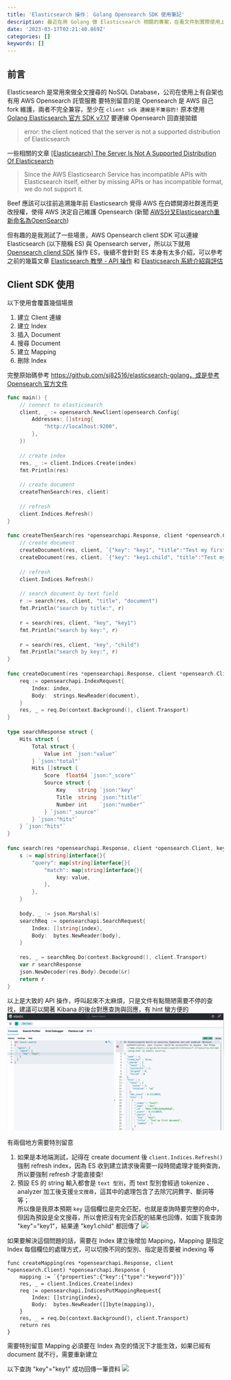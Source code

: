 ```yaml
---
title: 'Elasticsearch 操作： Golang Opensearch SDK 使用筆記'
description: 最近在用 Golang 做 Elasticsearch 相關的專案，在看文件到實際使用上有一段落差，寫個簡單的筆記補上 Golang 與 Elasticsearch 互動的方式
date: '2023-03-17T02:21:40.869Z'
categories: []
keywords: []
---
```

## 前言
Elasticsearch 是常用來做全文搜尋的 NoSQL Database，公司在使用上有自架也有用 AWS Opensearch 託管服務
要特別留意的是 Opensearch 是 AWS 自己 fork 維護，兩者不完全兼容，至少在 `client sdk 連線是不兼容的!` 原本使用 [Golang Elasticsearch 官方 SDK v7.17](https://github.com/elastic/go-elasticsearch) 要連線 Opensearch 回直接拋錯 
> error: the client noticed that the server is not a supported distribution of Elasticsearch

一些相關的文章 [\[Elasticsearch\] The Server Is Not A Supported Distribution Of Elasticsearch](https://towardsaws.com/elasticsearch-the-server-is-not-a-supported-distribution-of-elasticsearch-252abc1bd92)
> Since the AWS Elasticsearch Service has incompatible APIs with Elasticsearch itself, either by missing APIs or has incompatible format, we do not support it.

Beef 應該可以往前追溯幾年前 Elasticsearch 覺得 AWS 在白嫖開源社群進而更改授權，使得 AWS 決定自己維護 Opensearch (新聞 [AWS分叉Elasticsearch重新命名為OpenSearch](https://www.ithome.com.tw/news/143812))

但有趣的是我測試了一些場景，AWS Opensearch client SDK 可以連線 Elasticsearch (以下簡稱 ES) 與 Opensearch server，所以以下就用 [Opensearch cliend SDK](https://github.com/opensearch-project/opensearch-go) 操作 ES，後續不會針對 ES 本身有太多介紹，可以參考之前的幾篇文章 [Elasticsearch 教學 - API 操作](https://yuanchieh.page/posts/2020/2020-07-15_elasticsearch-%E6%95%99%E5%AD%B8-api-%E6%93%8D%E4%BD%9C/) 和 [Elasticsearch 系統介紹與評估](https://yuanchieh.page/posts/2020/2020-07-08_elasticsearch-%E4%BB%8B%E7%B4%B9%E8%88%87%E8%A9%95%E4%BC%B0/)

## Client SDK 使用
以下使用會覆蓋幾個場景
1. 建立 Client 連線
2. 建立 Index
3. 插入 Document
4. 搜尋 Document
5. 建立 Mapping
6. 刪除 Index  

完整原始碼參考 https://github.com/sj82516/elasticsearch-golang，或是參考 [Opensearch 官方文件](https://opensearch.org/docs/latest/clients/go/)

```go
func main() {
    // connect to elasticsearch
    client, _ := opensearch.NewClient(opensearch.Config{
        Addresses: []string{
            "http://localhost:9200",
        },
    })
    
    // create index
    res, _ := client.Indices.Create(index)
    fmt.Println(res)

    // create document
    createThenSearch(res, client)

    // refresh
    client.Indices.Refresh()
}

func createThenSearch(res *opensearchapi.Response, client *opensearch.Client) {
    // create document
    createDocument(res, client, `{"key": "key1", "title":"Test my first document", "number": 5}`)
    createDocument(res, client, `{"key": "key1.child", "title":"Test my first document", "number": 5}`)
    
    // refresh
    client.Indices.Refresh()
    
    // search document by text field
    r := search(res, client, "title", "document")
    fmt.Println("search by title:", r)
    
    r = search(res, client, "key", "key1")
    fmt.Println("search by key:", r)
    
    r = search(res, client, "key", "child")
    fmt.Println("search by key:", r)
}

func createDocument(res *opensearchapi.Response, client *opensearch.Client, document string) {
    req := opensearchapi.IndexRequest{
        Index: index,
        Body:  strings.NewReader(document),
    }
    res, _ = req.Do(context.Background(), client.Transport)
}

type searchResponse struct {
    Hits struct {
        Total struct {
            Value int `json:"value"`
        } `json:"total"`
        Hits []struct {
            Score  float64 `json:"_score"`
            Source struct {
                Key    string `json:"key"`
                Title  string `json:"title"`
                Number int    `json:"number"`
            } `json:"_source"`
        } `json:"hits"`
    } `json:"hits"`
}

func search(res *opensearchapi.Response, client *opensearch.Client, key string, value string) searchResponse {
    s := map[string]interface{}{
        "query": map[string]interface{}{
            "match": map[string]interface{}{
                key: value,
            },
        },
    }
    
    body, _ := json.Marshal(s)
    searchReq := opensearchapi.SearchRequest{
        Index: []string{index},
        Body:  bytes.NewReader(body),
    }
    
    res, _ = searchReq.Do(context.Background(), client.Transport)
    var r searchResponse
    json.NewDecoder(res.Body).Decode(&r)
    return r
}
```

以上是大致的 API 操作，呼叫起來不太麻煩，只是文件有點簡陋需要不停的查找，建議可以開著 Kibana 的後台對應查詢與回應，有 hint 蠻方便的
![](/post/2023/img/0319/kibana.png)

有兩個地方需要特別留意
1. 如果是本地端測試，記得在 create document 後 `client.Indices.Refresh()` 強制 refresh index，因為 ES 收到建立請求後需要一段時間處理才能夠查詢，所以要強制 refresh 才能直接查!  
2. 預設 ES 的 string 輸入都會是 `text 型別`，而 text 型別會經過 tokenize 、analyzer 加工後支援`全文搜尋`，這其中的處理包含了去除冗詞贅字、斷詞等等；  
所以像是我原本預期 `key` 這個欄位是完全匹配，也就是查詢時要完整的命中，但因為預設是全文搜尋，所以會把沒有完全匹配的結果也回傳，如圖下我查詢 "key"="key1"，結果連 "key1.child" 都回傳了
![](/posts/2023/img/0319/search_text.png)

如果要解決這個問題的話，需要在 Index 建立後增加 Mapping，Mapping 是指定 Index 每個欄位的處理方式，可以切換不同的型別、指定是否要被 indexing 等
```golang
func createMapping(res *opensearchapi.Response, client *opensearch.Client) *opensearchapi.Response {
    mapping := `{"properties":{"key":{"type":"keyword"}}}`
    res, _ = client.Indices.Create(index)
    req := opensearchapi.IndicesPutMappingRequest{
        Index: []string{index},
        Body:  bytes.NewReader([]byte(mapping)),
    }
    res, _ = req.Do(context.Background(), client.Transport)
    return res
}
```
需要特別留意 Mapping 必須要在 Index 為空的情況下才能生效，如果已經有 document 就不行，需要重新建立

以下查詢 "key"="key1" 成功回傳一筆資料
![](/posts/2023/img/0319/search_keyword.png)